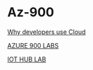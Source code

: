 # Az-900

[Why developers use Cloud](https://www.oreilly.com/library/view/continuous-delivery-in/9781491986011/ch04.html)

[AZURE 900 LABS](https://microsoftlearning.github.io/AZ-900T0x-MicrosoftAzureFundamentals/)

[IOT HUB LAB](https://microsoftlearning.github.io/AZ-900T0x-MicrosoftAzureFundamentals/Instructions/Walkthroughs/07-Implement%20the%20Azure%20IoT%20Hub.html)
